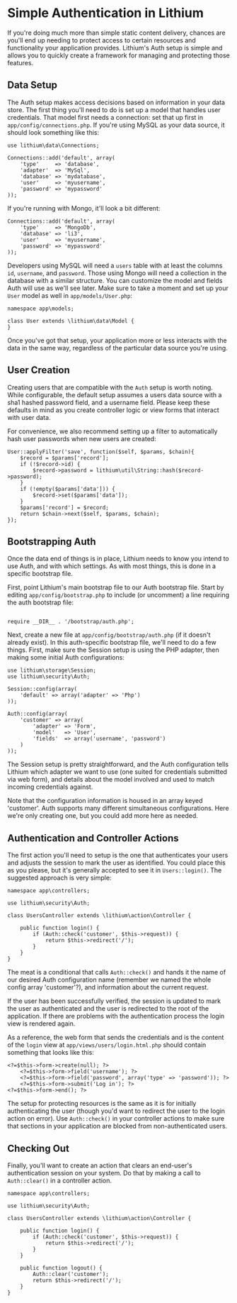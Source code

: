 # Simple Authentication in Lithium

If you're doing much more than simple static content delivery, chances are you'll end up needing to protect access to certain resources and functionality your application provides. Lithium's Auth setup is simple and allows you to quickly create a framework for managing and protecting those features.

## Data Setup

The Auth setup makes access decisions based on information in your data store. The first thing you'll need to do is set up a model that handles user credentials. That model first needs a connection: set that up first in `app/config/connections.php`. If you're using MySQL as your data source, it should look something like this:

```
use lithium\data\Connections;

Connections::add('default', array(
	'type'     => 'database',
	'adapter'  => 'MySql',
	'database' => 'mydatabase',
	'user'     => 'myusername',
	'password' => 'mypassword'
));
```

If you're running with Mongo, it'll look a bit different:

```
Connections::add('default', array(
	'type'     => 'MongoDb',
	'database' => 'li3',
	'user'     => 'myusername',
	'password' => 'mypassword'
));
```

Developers using MySQL will need a `users` table with at least the columns `id`, `username`, and `password`. Those using Mongo will need a collection in the database with a similar structure. You can customize the model and fields Auth will use as we'll see later. Make sure to take a moment and set up your `User` model as well in `app/models/User.php`:

```
namespace app\models;

class User extends \lithium\data\Model {
}
```

Once you've got that setup, your application more or less interacts with the data in the same way, regardless of the particular data source you're using.

## User Creation

Creating users that are compatible with the `Auth` setup is worth noting. While configurable, the default setup assumes a users data source with a sha1 hashed password field, and a username field. Please keep these defaults in mind as you create controller logic or view forms that interact with user data.

For convenience, we also recommend setting up a filter to automatically hash user passwords when new users are created:

```
User::applyFilter('save', function($self, $params, $chain){
	$record = $params['record'];
	if (!$record->id) {
		$record->password = lithium\util\String::hash($record->password);
	}
	if (!empty($params['data'])) {
		$record->set($params['data']);
	}
	$params['record'] = $record;
	return $chain->next($self, $params, $chain);
});
```

## Bootstrapping Auth

Once the data end of things is in place, Lithium needs to know you intend to use Auth, and with which settings. As with most things, this is done in a specific bootstrap file.

First, point Lithium's main bootstrap file to our Auth bootstrap file. Start by editing `app/config/bootstrap.php` to include (or uncomment) a line requiring the auth bootstrap file:

```

require __DIR__ . '/bootstrap/auth.php';

```

Next, create a new file at `app/config/bootstrap/auth.php` (if it doesn't already exist). In this auth-specific bootstrap file, we'll need to do a few things. First, make sure the Session setup is using the PHP adapter, then making some initial Auth configurations:

```
use lithium\storage\Session;
use lithium\security\Auth;

Session::config(array(
	'default' => array('adapter' => 'Php')
));

Auth::config(array(
	'customer' => array(
		'adapter' => 'Form',
		'model'   => 'User',
		'fields'  => array('username', 'password')
	)
));
```

The Session setup is pretty straightforward, and the Auth configuration tells Lithium which adapter we want to use (one suited for credentials submitted via web form), and details about the model involved and used to match incoming credentials against.

Note that the configuration information is housed in an array keyed 'customer'. Auth supports many different simultaneous configurations. Here we're only creating one, but you could add more here as needed.

## Authentication and Controller Actions

The first action you'll need to setup is the one that authenticates your users and adjusts the session to mark the user as identified. You could place this as you please, but it's generally accepted to see it in `Users::login()`. The suggested approach is very simple:

```
namespace app\controllers;

use lithium\security\Auth;

class UsersController extends \lithium\action\Controller {

	public function login() {
		if (Auth::check('customer', $this->request)) {
			return $this->redirect('/');
		}
	}
}
```

The meat is a conditional that calls `Auth::check()` and hands it the name of our desired Auth configuration name (remember we named the whole config array 'customer'?), and information about the current request.

If the user has been successfully verified, the session is updated to mark the user as authenticated and the user is redirected to the root of the application. If there are problems with the authentication process the login view is rendered again.

As a reference, the web form that sends the credentials and is the content of the `login` view at `app/views/users/login.html.php` should contain something that looks like this:

```
<?=$this->form->create(null); ?>
	<?=$this->form->field('username'); ?>
	<?=$this->form->field('password', array('type' => 'password')); ?>
	<?=$this->form->submit('Log in'); ?>
<?=$this->form->end(); ?>
```

The setup for protecting resources is the same as it is for initially authenticating the user (though you'd want to redirect the user to the login action on error). Use `Auth::check()` in your controller actions to make sure that sections in your application are blocked from non-authenticated users.

## Checking Out

Finally, you'll want to create an action that clears an end-user's authentication session on your system. Do that by making a call to `Auth::clear()` in a controller action.

```
namespace app\controllers;

use lithium\security\Auth;

class UsersController extends \lithium\action\Controller {

	public function login() {
		if (Auth::check('customer', $this->request)) {
			return $this->redirect('/');
		}
	}

	public function logout() {
		Auth::clear('customer');
		return $this->redirect('/');
	}
}
```
